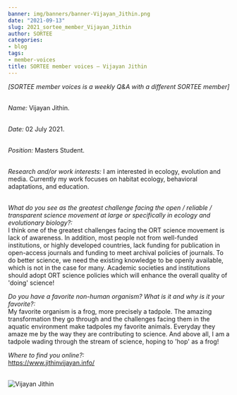 ```yaml
---
banner: img/banners/banner-Vijayan_Jithin.png
date: "2021-09-13"
slug: 2021_sortee_member_Vijayan_Jithin
author: SORTEE
categories:
- blog
tags:
- member-voices
title: SORTEE member voices – Vijayan Jithin 
---
```



*[SORTEE member voices is a weekly Q&A with a different SORTEE member]*   
&nbsp;
&nbsp;

   _Name:_ Vijayan Jithin.   
&nbsp;

   _Date:_ 02 July 2021.   
&nbsp;

   _Position:_ Masters Student.   
&nbsp;

   _Research and/or work interests:_ I am interested in ecology, evolution and media. Currently my work focuses on habitat ecology, behavioral adaptations, and education.   
&nbsp;

_What do you see as the greatest challenge facing the open / reliable / transparent science movement at large or specifically in ecology and evolutionary biology?:_   
I think one of the greatest challenges facing the ORT science movement is lack of awareness. In addition, most people not from well-funded institutions, or highly developed countries, lack funding for publication in open-access journals and funding to meet archival policies of journals. 
To do better science, we need the existing knowledge to be openly available, which is not in the case for many. Academic societies and institutions should adopt ORT science policies which will enhance the overall quality of 'doing' science!
&nbsp;

_Do you have a favorite non-human organism? What is it and why is it your favorite?:_   
My favorite organism is a frog, more precisely a tadpole. The amazing transformation they go through and the challenges facing them in the aquatic environment make tadpoles my favorite animals. Everyday they amaze me by the way they are contributing to science. And above all, I am a tadpole wading through the stream of science, hoping to 'hop' as a frog!
&nbsp;
&nbsp;

_Where to find you online?:_   
[https://www.jithinvijayan.info/ ](https://www.jithinvijayan.info/ )   
&nbsp;
&nbsp;


![Vijayan Jithin](/blog/images/Vijayan_Jithin.png)    
&nbsp;